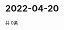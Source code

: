 # 2022-04-20
  共 0条

  <!-- BEGIN -->
  <!-- 最后更新时间Wed Apr 20 2022 11:04:34 GMT+0000 (Coordinated Universal Time) -->
  
  <!-- END -->
  
  